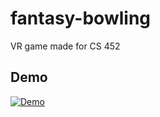 # fantasy-bowling
VR game made for CS 452

## Demo
[![Demo](http://img.youtube.com/vi/IxdFY5fB-UY/0.jpg)](https://youtu.be/IxdFY5fB-UY "Demo")
